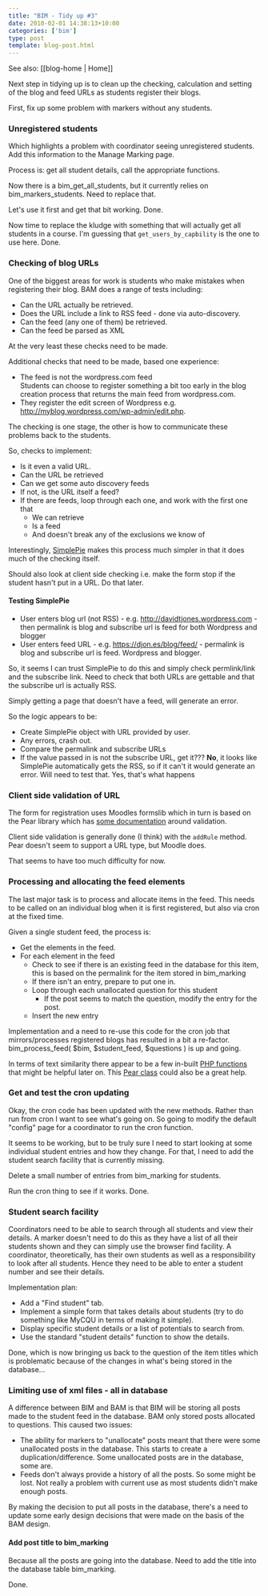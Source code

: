 ```yaml
---
title: "BIM - Tidy up #3"
date: 2010-02-01 14:38:13+10:00
categories: ['bim']
type: post
template: blog-post.html
---
```


See also: [[blog-home | Home]]

Next step in tidying up is to clean up the checking, calculation and setting of the blog and feed URLs as students register their blogs.

First, fix up some problem with markers without any students.

### Unregistered students

Which highlights a problem with coordinator seeing unregistered students. Add this information to the Manage Marking page.

Process is: get all student details, call the appropriate functions.

Now there is a bim\_get\_all\_students, but it currently relies on bim\_markers\_students. Need to replace that.

Let's use it first and get that bit working. Done.

Now time to replace the kludge with something that will actually get all students in a course. I'm guessing that `get_users_by_capbility` is the one to use here. Done.

### Checking of blog URLs

One of the biggest areas for work is students who make mistakes when registering their blog. BAM does a range of tests including:

- Can the URL actually be retrieved.
- Does the URL include a link to RSS feed - done via auto-discovery.
- Can the feed (any one of them) be retrieved.
- Can the feed be parsed as XML

At the very least these checks need to be made.

Additional checks that need to be made, based one experience:

- The feed is not the wordpress.com feed  
    Students can choose to register something a bit too early in the blog creation process that returns the main feed from wordpress.com.
- They register the edit screen of Wordpress e.g. http://myblog.wordpress.com/wp-admin/edit.php.

The checking is one stage, the other is how to communicate these problems back to the students.

So, checks to implement:

- Is it even a valid URL.
- Can the URL be retrieved
- Can we get some auto discovery feeds
- If not, is the URL itself a feed?
- If there are feeds, loop through each one, and work with the first one that
    - We can retrieve
    - Is a feed
    - And doesn't break any of the exclusions we know of

Interestingly, [SimplePie](http://simplepie.org/) makes this process much simpler in that it does much of the checking itself.

Should also look at client side checking i.e. make the form stop if the student hasn't put in a URL. Do that later.

#### Testing SimplePie

- User enters blog url (not RSS) - e.g. http://davidtjones.wordpress.com - then permalink is blog and subscribe url is feed for both Wordpress and blogger
- User enters feed URL - e.g. https://djon.es/blog/feed/ - permalink is blog and subscribe url is feed. Wordpress and blogger.

So, it seems I can trust SimplePie to do this and simply check permlink/link and the subscribe link. Need to check that both URLs are gettable and that the subscribe url is actually RSS.

Simply getting a page that doesn't have a feed, will generate an error.

So the logic appears to be:

- Create SimplePie object with URL provided by user.
- Any errors, crash out.
- Compare the permalink and subscribe URLs
- If the value passed in is not the subscribe URL, get it??? **No**, it looks like SimplePie automatically gets the RSS, so if it can't it would generate an error. Will need to test that. Yes, that's what happens

### Client side validation of URL

The form for registration uses Moodles formslib which in turn is based on the Pear library which has [some documentation](http://pear.php.net/manual/en/package.html.html-quickform.intro-validation.php) around validation.

Client side validation is generally done (I think) with the `addRule` method. Pear doesn't seem to support a URL type, but Moodle does.

That seems to have too much difficulty for now.

### Processing and allocating the feed elements

The last major task is to process and allocate items in the feed. This needs to be called on an individual blog when it is first registered, but also via cron at the fixed time.

Given a single student feed, the process is:

- Get the elements in the feed.
- For each element in the feed
    - Check to see if there is an existing feed in the database for this item, this is based on the permalink for the item stored in bim\_marking
    - If there isn't an entry, prepare to put one in.
    - Loop through each unallocated question for this student
        - If the post seems to match the question, modify the entry for the post.
    - Insert the new entry

Implementation and a need to re-use this code for the cron job that mirrors/processes registered blogs has resulted in a bit a re-factor. bim\_process\_feed( $bim, $student\_feed, $questions ) is up and going.

In terms of text similarity there appear to be a few in-built [PHP functions](http://www.php.net/manual/en/function.levenshtein.php) that might be helpful later on. This [Pear class](http://www.go4expert.com/forums/showthread.php?t=4189) could also be a great help.

### Get and test the cron updating

Okay, the cron code has been updated with the new methods. Rather than run from cron I want to see what's going on. So going to modify the default "config" page for a coordinator to run the cron function.

It seems to be working, but to be truly sure I need to start looking at some individual student entries and how they change. For that, I need to add the student search facility that is currently missing.

Delete a small number of entries from bim\_marking for students.

Run the cron thing to see if it works. Done.

### Student search facility

Coordinators need to be able to search through all students and view their details. A marker doesn't need to do this as they have a list of all their students shown and they can simply use the browser find facility. A coordinator, theoretically, has their own students as well as a responsibility to look after all students. Hence they need to be able to enter a student number and see their details.

Implementation plan:

- Add a "Find student" tab.
- Implement a simple form that takes details about students (try to do something like MyCQU in terms of making it simple).
- Display specific student details or a list of potentials to search from.
- Use the standard "student details" function to show the details.

Done, which is now bringing us back to the question of the item titles which is problematic because of the changes in what's being stored in the database...

### Limiting use of xml files - all in database

A difference between BIM and BAM is that BIM will be storing all posts made to the student feed in the database. BAM only stored posts allocated to questions. This caused two issues:

- The ability for markers to "unallocate" posts meant that there were some unallocated posts in the database. This starts to create a duplication/difference. Some unallocated posts are in the database, some are.
- Feeds don't always provide a history of all the posts. So some might be lost. Not really a problem with current use as most students didn't make enough posts.

By making the decision to put all posts in the database, there's a need to update some early design decisions that were made on the basis of the BAM design.

#### Add post title to bim\_marking

Because all the posts are going into the database. Need to add the title into the database table bim\_marking.

Done.